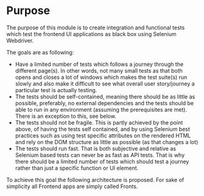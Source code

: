 Purpose
=======
The purpose of this module is to create integration and functional tests which test the frontend UI applications as black box using Selenium Webdriver.

The goals are as following:

* Have a limited number of tests which follows a journey through the different page(s). In other words, not many small tests as that both opens and closes a lot of windows which makes the test suite(s) run slowly and also make it difficult to see what overall user story/journey a particular test is actually testing.
* The tests should be self-contained, meaning there should be as little as possible, preferably, no external dependencies and the tests should be able to run in any environment (assuming the prerequisites are met). There is an exception to this, see below.
* The tests should not be fragile. This is partly achieved by the point above, of having the tests self contained, and by using Selenium best practices such as using test specific attributes on the rendered HTML and rely on the DOM structure as little as possible (as that changes a lot)
* The tests should run fast. That is both subjective and relative as Selenium based tests can never be as fast as API tests. That is why there should be a limited number of tests which should test a journey rather than just a specific function or UI element.

To achieve this goal the following architecture is proposed. For sake of simplicity all Frontend apps are simply called Fronts.
